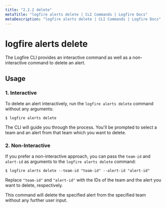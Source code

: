 ```yaml
---
title: "2.2.2 delete"
metaTitle: "logfire alerts delete | CLI Commands | Logfire Docs"
metaDescription: "logfire alerts delete | CLI Commands | Logfire Docs"
---
```


# logfire alerts delete

The Logfire CLI provides an interactive command as well as a non-interactive command to delete an alert.

## Usage

### 1. Interactive

To delete an alert interactively, run the `logfire alerts delete` command without any arguments:

```terminal
$ logfire alerts delete
```

The CLI will guide you through the process. You'll be prompted to select a team and an alert from that team which you
want to delete.

### 2. Non-Interactive

If you prefer a non-interactive approach, you can pass the `team-id` and `alert-id` as arguments to
the `logfire alerts delete` command:

```terminal
$ logfire alerts delete --team-id "team-id" --alert-id "alert-id"
```

Replace `"team-id"` and `"alert-id"` with the IDs of the team and the alert you want to delete, respectively.

This command will delete the specified alert from the specified team without any further user input.